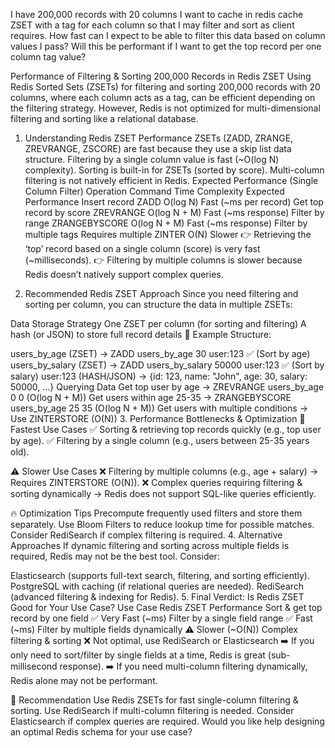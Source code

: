 I have 200,000 records with 20 columns I want to cache in redis cache ZSET with a tag for each column so that I may filter and sort as client requires. How fast can I expect to be able to filter this data based on column values I pass? Will this be performant if I want to get the top record per one column tag value?

Performance of Filtering & Sorting 200,000 Records in Redis ZSET
Using Redis Sorted Sets (ZSETs) for filtering and sorting 200,000 records with 20 columns, where each column acts as a tag, can be efficient depending on the filtering strategy. However, Redis is not optimized for multi-dimensional filtering and sorting like a relational database.

1. Understanding Redis ZSET Performance
ZSETs (ZADD, ZRANGE, ZREVRANGE, ZSCORE) are fast because they use a skip list data structure.
Filtering by a single column value is fast (~O(log N) complexity).
Sorting is built-in for ZSETs (sorted by score).
Multi-column filtering is not natively efficient in Redis.
Expected Performance (Single Column Filter)
Operation	Command	Time Complexity	Expected Performance
Insert record	ZADD	O(log N)	Fast (~ms per record)
Get top record by score	ZREVRANGE	O(log N + M)	Fast (~ms response)
Filter by range	ZRANGEBYSCORE	O(log N + M)	Fast (~ms response)
Filter by multiple tags	Requires multiple ZINTER	O(N)	Slower
👉 Retrieving the ‘top’ record based on a single column (score) is very fast (~milliseconds).
👉 Filtering by multiple columns is slower because Redis doesn’t natively support complex queries.

2. Recommended Redis ZSET Approach
Since you need filtering and sorting per column, you can structure the data in multiple ZSETs:

Data Storage Strategy
One ZSET per column (for sorting and filtering)
A hash (or JSON) to store full record details
📌 Example Structure:

users_by_age (ZSET) → ZADD users_by_age 30 user:123 ✅ (Sort by age)
users_by_salary (ZSET) → ZADD users_by_salary 50000 user:123 ✅ (Sort by salary)
user:123 (HASH/JSON) → {id: 123, name: "John", age: 30, salary: 50000, ...}
Querying Data
Get top user by age → ZREVRANGE users_by_age 0 0 (O(log N + M))
Get users within age 25-35 → ZRANGEBYSCORE users_by_age 25 35 (O(log N + M))
Get users with multiple conditions → Use ZINTERSTORE (O(N))
3. Performance Bottlenecks & Optimization
🚀 Fastest Use Cases
✅ Sorting & retrieving top records quickly (e.g., top user by age).
✅ Filtering by a single column (e.g., users between 25-35 years old).

⚠️ Slower Use Cases
❌ Filtering by multiple columns (e.g., age + salary) → Requires ZINTERSTORE (O(N)).
❌ Complex queries requiring filtering & sorting dynamically → Redis does not support SQL-like queries efficiently.

🔥 Optimization Tips
Precompute frequently used filters and store them separately.
Use Bloom Filters to reduce lookup time for possible matches.
Consider RediSearch if complex filtering is required.
4. Alternative Approaches
If dynamic filtering and sorting across multiple fields is required, Redis may not be the best tool. Consider:

Elasticsearch (supports full-text search, filtering, and sorting efficiently).
PostgreSQL with caching (if relational queries are needed).
RediSearch (advanced filtering & indexing for Redis).
5. Final Verdict: Is Redis ZSET Good for Your Use Case?
Use Case	Redis ZSET Performance
Sort & get top record by one field	✅ Very Fast (~ms)
Filter by a single field range	✅ Fast (~ms)
Filter by multiple fields dynamically	⚠️ Slower (~O(N))
Complex filtering & sorting	❌ Not optimal, use RediSearch or Elasticsearch
➡️ If you only need to sort/filter by single fields at a time, Redis is great (sub-millisecond response).
➡️ If you need multi-column filtering dynamically, Redis alone may not be performant.

🚀 Recommendation
Use Redis ZSETs for fast single-column filtering & sorting.
Use RediSearch if multi-column filtering is needed.
Consider Elasticsearch if complex queries are required.
Would you like help designing an optimal Redis schema for your use case? 